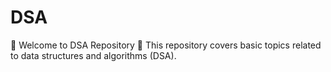 # DSA
🎯 Welcome to DSA Repository 🎯         This repository covers basic topics related to data structures and algorithms (DSA).
